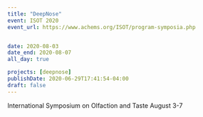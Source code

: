 ```yaml
---
title: "DeepNose"
event: ISOT 2020
event_url: https://www.achems.org/ISOT/program-symposia.php


date: 2020-08-03
date_end: 2020-08-07
all_day: true

projects: [deepnose]
publishDate: 2020-06-29T17:41:54-04:00
draft: false
---
```

International Symposium on Olfaction and Taste
August 3-7
